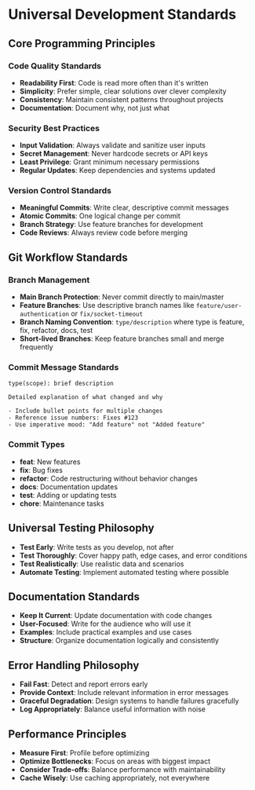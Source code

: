 # Universal Development Standards

## Core Programming Principles

### Code Quality Standards
- **Readability First**: Code is read more often than it's written
- **Simplicity**: Prefer simple, clear solutions over clever complexity
- **Consistency**: Maintain consistent patterns throughout projects
- **Documentation**: Document why, not just what

### Security Best Practices
- **Input Validation**: Always validate and sanitize user inputs
- **Secret Management**: Never hardcode secrets or API keys
- **Least Privilege**: Grant minimum necessary permissions
- **Regular Updates**: Keep dependencies and systems updated

### Version Control Standards
- **Meaningful Commits**: Write clear, descriptive commit messages
- **Atomic Commits**: One logical change per commit
- **Branch Strategy**: Use feature branches for development
- **Code Reviews**: Always review code before merging

## Git Workflow Standards

### Branch Management
- **Main Branch Protection**: Never commit directly to main/master
- **Feature Branches**: Use descriptive branch names like `feature/user-authentication` or `fix/socket-timeout`
- **Branch Naming Convention**: `type/description` where type is feature, fix, refactor, docs, test
- **Short-lived Branches**: Keep feature branches small and merge frequently

### Commit Message Standards
```
type(scope): brief description

Detailed explanation of what changed and why

- Include bullet points for multiple changes
- Reference issue numbers: Fixes #123
- Use imperative mood: "Add feature" not "Added feature"
```

### Commit Types
- **feat**: New features
- **fix**: Bug fixes
- **refactor**: Code restructuring without behavior changes
- **docs**: Documentation updates
- **test**: Adding or updating tests
- **chore**: Maintenance tasks

## Universal Testing Philosophy
- **Test Early**: Write tests as you develop, not after
- **Test Thoroughly**: Cover happy path, edge cases, and error conditions
- **Test Realistically**: Use realistic data and scenarios
- **Automate Testing**: Implement automated testing where possible

## Documentation Standards
- **Keep It Current**: Update documentation with code changes
- **User-Focused**: Write for the audience who will use it
- **Examples**: Include practical examples and use cases
- **Structure**: Organize documentation logically and consistently

## Error Handling Philosophy
- **Fail Fast**: Detect and report errors early
- **Provide Context**: Include relevant information in error messages
- **Graceful Degradation**: Design systems to handle failures gracefully
- **Log Appropriately**: Balance useful information with noise

## Performance Principles
- **Measure First**: Profile before optimizing
- **Optimize Bottlenecks**: Focus on areas with biggest impact
- **Consider Trade-offs**: Balance performance with maintainability
- **Cache Wisely**: Use caching appropriately, not everywhere
